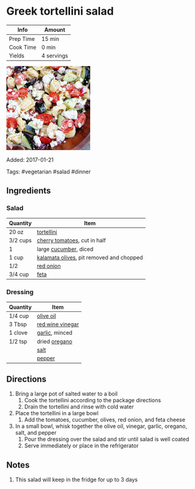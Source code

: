 # Greek tortellini salad

| Info      | Amount     |
| --------- | ---------- |
| Prep Time | 15 min     |
| Cook Time | 0 min      |
| Yields    | 4 servings |

![Greek tortellini salad](../assets/greek-tortellini.jpg)

Added: 2017-01-21

Tags: #vegetarian #salad #dinner

## Ingredients

### Salad

| Quantity | Item                                                                          |
| -------- | ----------------------------------------------------------------------------- |
| 20 oz    | [tortellini](../Ingredients/tortellini.md)                                    |
| 3/2 cups | [cherry tomatoes](../Ingredients/cherry%20tomato.md), cut in half             |
| 1        | large [cucumber](../Ingredients/cucumber.md), diced                           |
| 1 cup    | [kalamata olives](../Ingredients/kalamata-olives.md), pit removed and chopped |
| 1/2      | [red onion](../Ingredients/red%20onion.md)                                    |
| 3/4 cup  | [feta](../Ingredients/feta.md)                                                |

### Dressing

| Quantity | Item                                                       |
| -------- | ---------------------------------------------------------- |
| 1/4 cup  | [olive oil](../Ingredients/olive%20oil.md)                 |
| 3 Tbsp   | [red wine vinegar](../Ingredients/red%20wine%20vinegar.md) |
| 1 clove  | [garlic](../Ingredients/garlic.md), minced                 |
| 1/2 tsp  | dried [oregano](../Ingredients/oregano.md)                 |
|          | [salt](../Ingredients/salt.md)                             |
|          | [pepper](../Ingredients/pepper.md)                         |

## Directions

1. Bring a large pot of salted water to a boil
   1. Cook the tortellini according to the package directions
   2. Drain the tortellini and rinse with cold water
2. Place the tortellini in a large bowl
   1. Add the tomatoes, cucumber, olives, red onion, and feta cheese
3. In a small bowl, whisk together the olive oil, vinegar, garlic, oregano, salt, and pepper
   1. Pour the dressing over the salad and stir until salad is well coated
   2. Serve immediately or place in the refrigerator

## Notes

1. This salad will keep in the fridge for up to 3 days

